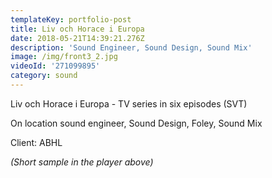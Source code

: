 ```yaml
---
templateKey: portfolio-post
title: Liv och Horace i Europa
date: 2018-05-21T14:39:21.276Z
description: 'Sound Engineer, Sound Design, Sound Mix'
image: /img/front3_2.jpg
videoId: '271099895'
category: sound
---
```

Liv och Horace i Europa - TV series in six episodes (SVT)

On location sound engineer, Sound Design, Foley, Sound Mix

Client: ABHL

_(Short sample in the player above)_
